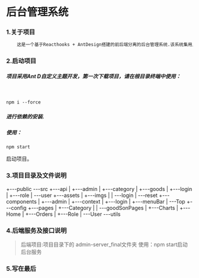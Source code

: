 # 后台管理系统

### 1.关于项目

```txt
	这是一个基于Reacthooks + AntDesign搭建的前后端分离的后台管理系统.该系统集用户登录，用户权限管理，，分类管理，产品管理、搜索，用户管理，订单管理等功能。运用React18，react-router-domV6，以及react-redux等技术形成较完善的体系。并结智能化图表(echarts)、高德地图Api实现定位与天气的查询等。
```

### 2.启动项目

##### 	项目采用Ant D自定义主题开发，第一次下载项目，请在根目录终端中使用：

​	

```markdown
npm i --force
```

##### 	进行依赖的安装.

##### 使用：

```
npm start
```

启动项目。

### 3.项目目录及文件说明

+---public
\---src
    +---api
    |   +---admin
    |   +---category
    |   +---goods
    |   +---login
    |   +---role
    |   \---user
    +---assets
    |   +---imgs
    |   |   \---login
    |   \---reset
    +---components
    |   +---admin
    |   +---context
    |   +---login
    |   +---menuBar
    |   \---Top
    +---config
    +---pages
    |   +---Category
    |   |   \---goodSonPages
    |   +---Charts
    |   +---Home
    |   +---Orders
    |   +---Role
    |   \---User
    \---utils

### 4.后端服务及接口说明
> 后端项目:项目目录下的 admin-server_final文件夹 使用：npm start启动后台服务

### 5.写在最后

